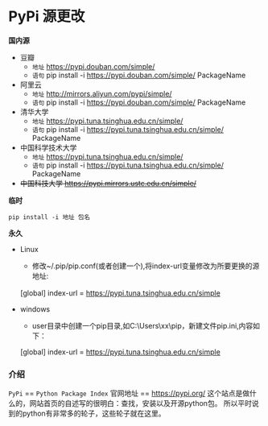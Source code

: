 # PyPi 源更改

**国内源**

+ 豆瓣
    + ``地址`` https://pypi.douban.com/simple/ 
    + ``语句`` pip install -i  https://pypi.douban.com/simple/ PackageName
+ 阿里云 
    + ``地址`` http://mirrors.aliyun.com/pypi/simple/
    + ``语句`` pip install -i  https://pypi.douban.com/simple/ PackageName
+ 清华大学 
    + ``地址`` https://pypi.tuna.tsinghua.edu.cn/simple/
    + ``语句`` pip install -i  https://pypi.tuna.tsinghua.edu.cn/simple/ PackageName
+ 中国科学技术大学 
    + ``地址`` https://pypi.tuna.tsinghua.edu.cn/simple/
    + ``语句`` pip install -i  https://pypi.tuna.tsinghua.edu.cn/simple/ PackageName
 + ~~中国科技大学 https://pypi.mirrors.ustc.edu.cn/simple/~~

**临时**

    pip install -i 地址 包名
    
**永久**
+ Linux
    + 修改~/.pip/pip.conf(或者创建一个),将index-url变量修改为所要更换的源地址:



     [global]
      index-url = https://pypi.tuna.tsinghua.edu.cn/simple
　
+ windows
    + user目录中创建一个pip目录,如C:\Users\xx\pip，新建文件pip.ini,内容如下：
    

    [global]
    index-url = https://pypi.tuna.tsinghua.edu.cn/simple
  


### 介绍
``PyPi`` == ``Python Package Index``
官网地址 == https://pypi.org/
这个站点是做什么的，网站首页的自述写的很明白：查找，安装以及开源python包。
所以平时说到的python有非常多的轮子，这些轮子就在这里。

